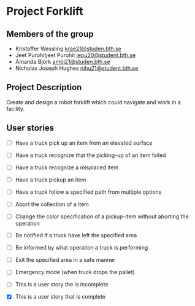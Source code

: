 # Project Forklift

## Members of the group
* Kristoffer Wessling krae21@studen.bth.se
* Jeet Purohitjeet Purohit jepu20@student.bth.se
* Amanda Björk ambj21@studen.bth.se
* Nicholas Joseph Hughes nihu21@student.bth.se

## Project Description
Create and design a robot forklift which could navigate and work in a facility.

## User stories
- [ ] Have a truck pick up an item from an elevated surface
- [ ] Have a truck recognize that the picking-up of an item failed
- [ ] Have a truck recognize a misplaced item
- [ ] Have a truck pickup an item
- [ ] Have a truck follow a specified path from multiple options


- [ ] Abort the collection of a item
- [ ] Change the color specification of a pickup-item  without aborting the operation
- [ ] Be notified if a truck have left the specified area
- [ ] Be informed by what operation a truck is performing
- [ ] Exit the specified area in a safe manner
- [ ] Emergency mode (when truck drops the pallet)








- [ ] This is a user story the is incomplete 
- [X] This is a user story that is complete
